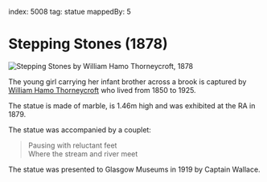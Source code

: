 index: 5008
tag: statue
mappedBy: 5

# Stepping Stones (1878)

![Stepping Stones by William Hamo Thorneycroft, 1878](images/stepping-stones.jpg)

The young girl carrying her infant brother across a brook is captured
by [William Hamo Thorneycroft][1] who lived from 1850 to 1925.

The statue is made of marble, is 1.46m high and was exhibited at the
RA in 1879.

The statue was accompanied by a couplet:

> Pausing with reluctant feet<br/>
Where the stream and river meet

The statue was presented to Glasgow Museums in 1919 by Captain
Wallace. 

[1]: /wiki/Hamo_Thornycroft

